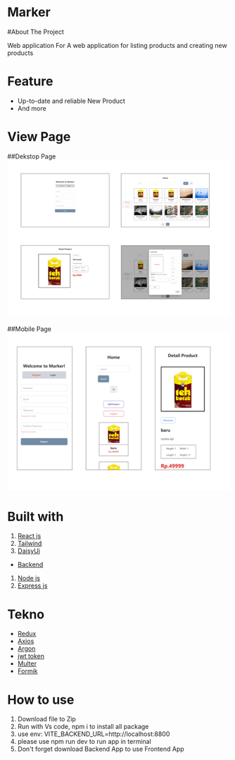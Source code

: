 
# Marker

#About The Project

Web application For A web application for listing products and creating new products

# Feature

- Up-to-date and reliable New Product
- And more


# View Page
##Dekstop Page
![Dekstop](asset/Dekstop-page-View.png)

##Mobile Page
![Mobile](asset/Mobile-page-view.png)

# Built with

<!-- - [fontend]() -->
1. [React js ](https://reactjs.org/)
2. [Tailwind](https://tailwindcss.com/)
3. [DaisyUi](https://daisyui.com/)

- [Backend](http://localhost:8800)
1. [Node js](https://nodejs.org/en/)
2. [Express js](https://expressjs.com/en/starter/installing.html)

# Tekno
- [Redux](https://redux.js.org/)
- [Axios](https://axios-http.com/docs/intro)
- [Argon](https://www.npmjs.com/package/argon2)
- [jwt token](https://www.npmjs.com/package/jsonwebtoken)
- [Multer](https://www.npmjs.com/package/multer)
- [Formik](https://formik.org/)


# How to use
1. Download file to Zip
2. Run with Vs code, npm i to install all package
3. use env: VITE_BACKEND_URL=http://localhost:8800
4. please use npm run dev to run app in terminal
5. Don't forget download Backend App to use Frontend App





